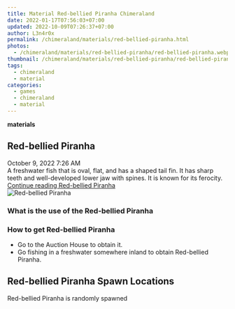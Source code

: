 ```yaml
---
title: Material Red-bellied Piranha Chimeraland
date: 2022-01-17T07:56:03+07:00
updated: 2022-10-09T07:26:37+07:00
author: L3n4r0x
permalink: /chimeraland/materials/red-bellied-piranha.html
photos:
  - /chimeraland/materials/red-bellied-piranha/red-bellied-piranha.webp
thumbnail: /chimeraland/materials/red-bellied-piranha/red-bellied-piranha.webp
tags:
  - chimeraland
  - material
categories:
  - games
  - chimeraland
  - material
---
```


<link
  rel="stylesheet"
  href="https://rawcdn.githack.com/dimaslanjaka/Web-Manajemen/870a349/css/bootstrap-5-3-0-alpha3-wrapper.css"
/>
<section id="bootstrap-wrapper">
  <div data-bs-theme="dark">
    <div
      class="row g-0 border rounded overflow-hidden flex-md-row mb-4 shadow-sm position-relative bg-dark text-light"
    >
      <div class="col p-4 d-flex flex-column position-static">
        <strong class="d-inline-block mb-2 text-success">materials</strong>
        <h2 class="mb-0">Red-bellied Piranha</h2>
        <div class="mb-1 text-muted">October 9, 2022 7:26 AM</div>
        <div class="mb-2 border p-1">
          A freshwater fish that is oval, flat, and has a shaped tail fin. It
          has sharp teeth and well-developed lower jaw with spines. It is known
          for its ferocity.
        </div>
        <a
          href="/chimeraland/materials/red-bellied-piranha.html"
          class="stretched-link d-none text-primary"
          >Continue reading Red-bellied Piranha</a
        >
      </div>
      <div class="col-auto d-none d-md-block d-lg-block">
        <img
          src="https://www.webmanajemen.com/chimeraland/materials/red-bellied-piranha/red-bellied-piranha.webp"
          alt="Red-bellied Piranha"
        />
      </div>
    </div>
    <div class="row">
      <div class="col-lg-6 col-12 mb-2">
        <div class="card">
          <div class="card-body">
            <h3 class="card-title">
              What is the use of the Red-bellied Piranha
            </h3>
            <div class="card-text"><ul></ul></div>
          </div>
        </div>
      </div>
      <div class="col-lg-6 col-12 mb-2">
        <div class="card">
          <div class="card-body">
            <h3 class="card-title">How to get Red-bellied Piranha</h3>
            <div class="card-text">
              <ul>
                <li>Go to the Auction House to obtain it.</li>
                <li>
                  Go fishing in a freshwater somewhere inland to obtain
                  Red-bellied Piranha.
                </li>
              </ul>
            </div>
          </div>
        </div>
      </div>
      <div class="col-12 mb-2">
        <h2>Red-bellied Piranha Spawn Locations</h2>
        <p>Red-bellied Piranha is randomly spawned</p>
      </div>
    </div>
  </div>
</section>